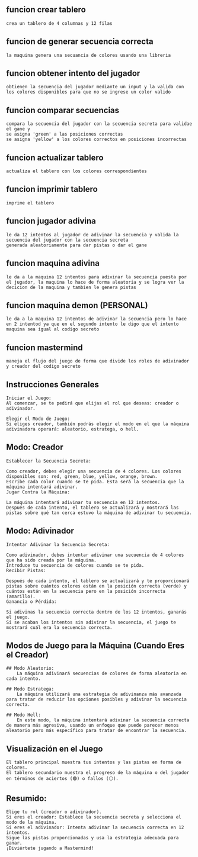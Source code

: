 ## funcion crear tablero
    crea un tablero de 4 columnas y 12 filas

## funcion de generar secuencia correcta
    la maquina genera una secuancia de colores usando una libreria

## funcion obtener intento del jugador 
    obtienen la secuencia del jugador mediante un input y la valida con los colores disponibles para que no se ingrese un color valido

## funcion comparar secuencias
    compara la secuencia del jugador con la secuencia secreta para validae el gane y 
    se asigna 'green' a las posiciones correctas
    se asigna 'yellow' a los colores correctos en posiciones incorrectas

## funcion actualizar tablero 
    actualiza el tablero con los colores correspondientes

## funcion imprimir tablero
    imprime el tablero

## funcion jugador adivina
    le da 12 intentos al jugador de adivinar la secuencia y valida la secuencia del jugador con la secuencia secreta
    generada aleatoriamente para dar pistas o dar el gane

## funcion maquina adivina
    le da a la maquina 12 intentos para adivinar la secuencia puesta por el jugador, la maquina lo hace de forma aleatoria y se logra ver la decicion de la maquina y tambien le genera pistas

## funcion maquina demon (PERSONAL)
    le da a la maquina 12 intentos de adivinar la secuencia pero lo hace en 2 intentod ya que en el segundo intento le digo que el intento maquina sea igual al codigo secreto

## funcion mastermind 
    maneja el flujo del juego de forma que divide los roles de adivinador y creador del codigo secreto



## Instrucciones Generales
    Iniciar el Juego:
    Al comenzar, se te pedirá que elijas el rol que deseas: creador o adivinador.

    Elegir el Modo de Juego:
    Si eliges creador, también podrás elegir el modo en el que la máquina adivinadora operará: aleatorio, estratega, o hell.

## Modo: Creador
    Establecer la Secuencia Secreta:

    Como creador, debes elegir una secuencia de 4 colores. Los colores disponibles son: red, green, blue, yellow, orange, brown.
    Escribe cada color cuando se te pida. Esta será la secuencia que la máquina intentará adivinar.
    Jugar Contra la Máquina:

    La máquina intentará adivinar tu secuencia en 12 intentos.
    Después de cada intento, el tablero se actualizará y mostrará las pistas sobre qué tan cerca estuvo la máquina de adivinar tu secuencia.

## Modo: Adivinador
    Intentar Adivinar la Secuencia Secreta:

    Como adivinador, debes intentar adivinar una secuencia de 4 colores que ha sido creada por la máquina.
    Introduce tu secuencia de colores cuando se te pida.
    Recibir Pistas:

    Después de cada intento, el tablero se actualizará y te proporcionará pistas sobre cuántos colores están en la posición correcta (verde) y cuántos están en la secuencia pero en la posición incorrecta (amarillo).
    Ganancia o Pérdida:

    Si adivinas la secuencia correcta dentro de los 12 intentos, ganarás el juego.
    Si se acaban los intentos sin adivinar la secuencia, el juego te mostrará cuál era la secuencia correcta.


## Modos de Juego para la Máquina (Cuando Eres el Creador)

    ## Modo Aleatorio:
        La máquina adivinará secuencias de colores de forma aleatoria en cada intento.

    ## Modo Estratega:
        La máquina utilizará una estrategia de adivinanza más avanzada para tratar de reducir las opciones posibles y adivinar la secuencia correcta.

    ## Modo Hell:
        En este modo, la máquina intentará adivinar la secuencia correcta de manera más agresiva, usando un enfoque que puede parecer menos aleatorio pero más específico para tratar de encontrar la secuencia.


## Visualización en el Juego
    El tablero principal muestra tus intentos y las pistas en forma de colores.
    El tablero secundario muestra el progreso de la máquina o del jugador en términos de aciertos (🟢) o fallos (⚪).

## Resumido:
    Elige tu rol (creador o adivinador).
    Si eres el creador: Establece la secuencia secreta y selecciona el modo de la máquina.
    Si eres el adivinador: Intenta adivinar la secuencia correcta en 12 intentos.
    Sigue las pistas proporcionadas y usa la estrategia adecuada para ganar.
    ¡Diviértete jugando a Mastermind!